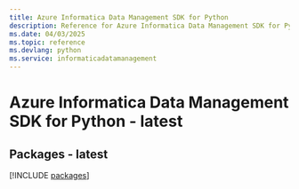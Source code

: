 ```yaml
---
title: Azure Informatica Data Management SDK for Python
description: Reference for Azure Informatica Data Management SDK for Python
ms.date: 04/03/2025
ms.topic: reference
ms.devlang: python
ms.service: informaticadatamanagement
---
```

# Azure Informatica Data Management SDK for Python - latest
## Packages - latest
[!INCLUDE [packages](informatica-data-management-index.md)]